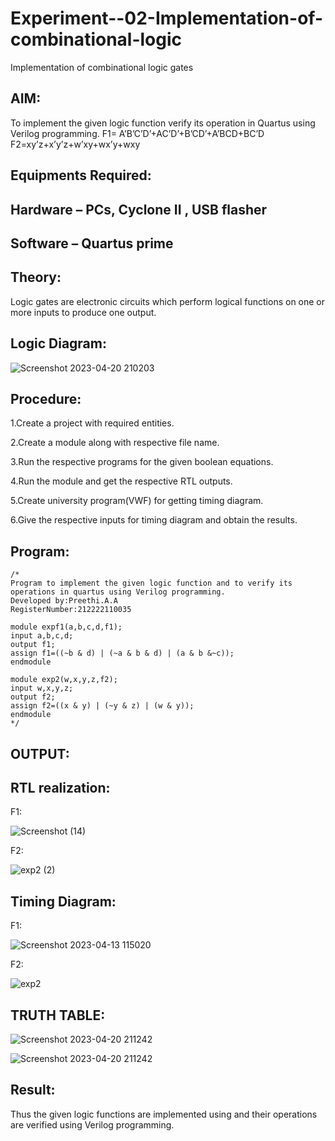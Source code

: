 # Experiment--02-Implementation-of-combinational-logic
Implementation of combinational logic gates
 
## AIM:
To implement the given logic function verify its operation in Quartus using Verilog programming.
 F1= A’B’C’D’+AC’D’+B’CD’+A’BCD+BC’D
F2=xy’z+x’y’z+w’xy+wx’y+wxy
 
 
 
## Equipments Required:
## Hardware – PCs, Cyclone II , USB flasher
## Software – Quartus prime


## Theory:
Logic gates are electronic circuits which perform logical functions on one or more inputs to produce one output.

## Logic Diagram:
![Screenshot 2023-04-20 210203](https://user-images.githubusercontent.com/120115840/233415475-51f134a4-225b-4dee-95b1-5a9018edba1b.png)

## Procedure:
1.Create a project with required entities.

2.Create a module along with respective file name.

3.Run the respective programs for the given boolean equations.

4.Run the module and get the respective RTL outputs.

5.Create university program(VWF) for getting timing diagram.

6.Give the respective inputs for timing diagram and obtain the results.

## Program:
```
/*
Program to implement the given logic function and to verify its operations in quartus using Verilog programming.
Developed by:Preethi.A.A
RegisterNumber:212222110035

module expf1(a,b,c,d,f1);
input a,b,c,d;
output f1;
assign f1=((~b & d) | (~a & b & d) | (a & b &~c));
endmodule

module exp2(w,x,y,z,f2);
input w,x,y,z;
output f2;
assign f2=((x & y) | (~y & z) | (w & y));
endmodule 
*/
```
## OUTPUT:
## RTL realization:
F1:

![Screenshot (14)](https://user-images.githubusercontent.com/120115840/233419128-0811f8be-225e-4d5f-a2c6-fa57e4b5fa24.png)

F2:

![exp2 (2)](https://user-images.githubusercontent.com/120115840/233417345-1a7e715d-42ba-4cf3-b0ce-891063b6a06e.png)

## Timing Diagram:
F1:

![Screenshot 2023-04-13 115020](https://user-images.githubusercontent.com/120115840/233417783-24ec1b9d-28f6-4768-9935-848462aa091f.png)

F2:

![exp2](https://user-images.githubusercontent.com/120115840/233417917-ac2d39ba-fc52-492b-82e6-f8877c012136.png)

## TRUTH TABLE:

![Screenshot 2023-04-20 211242](https://user-images.githubusercontent.com/120115840/233418234-8d70d002-01b7-4bb2-85f1-c0798d99e5aa.png)

![Screenshot 2023-04-20 211242](https://user-images.githubusercontent.com/120115840/233418415-e8180125-a4b8-47c1-abbc-2d31d122e11d.png)

## Result:
Thus the given logic functions are implemented using  and their operations are verified using Verilog programming.
